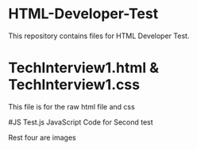 # HTML-Developer-Test
This repository contains files for HTML Developer Test.

# TechInterview1.html & TechInterview1.css
This file is for the raw html file and css

#JS Test.js
JavaScript Code for Second test

Rest four are images
